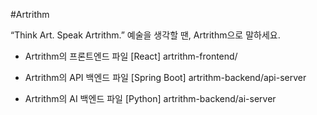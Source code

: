 #Artrithm

“Think Art. Speak Artrithm.”
예술을 생각할 땐, Artrithm으로 말하세요.

- Artrithm의 프론트엔드 파일 [React]
artrithm-frontend/

- Artrithm의 API 백엔드 파일 [Spring Boot]
artrithm-backend/api-server

- Artrithm의 AI 백엔드 파일 [Python]
artrithm-backend/ai-server
